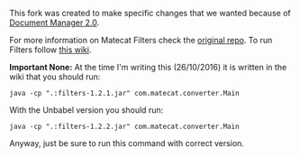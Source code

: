 This fork was created to make specific changes that we wanted because of [Document Manager 2.0](https://github.com/Unbabel/document-manager).

For more information on Matecat Filters check the [original repo](https://github.com/matecat/MateCat-Filters).
To run Filters follow [this wiki](https://github.com/matecat/MateCat-Filters/wiki/Build-and-run).

**Important None:** At the time I'm writing this (26/10/2016) it is written in the wiki that you should run:

`java -cp ".:filters-1.2.1.jar" com.matecat.converter.Main`

With the Unbabel version you should run:

`java -cp ".:filters-1.2.2.jar" com.matecat.converter.Main`

Anyway, just be sure to run this command with correct version. 
